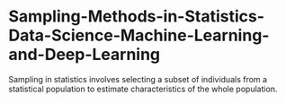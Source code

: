 # Sampling-Methods-in-Statistics-Data-Science-Machine-Learning-and-Deep-Learning
Sampling in statistics involves selecting a subset of individuals from a statistical population to estimate characteristics of the whole population. 
